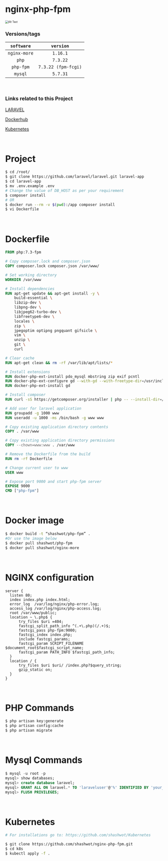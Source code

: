 # nginx-php-fpm

<img src="https://www.milesweb.in/hosting-faqs/wp-content/uploads/2019/05/How-To-Deploy-a-PHP-Application-with-Kubernetes-on-Ubuntu-16.04.gif" alt="Alt Text" style="zoom:60%" />

<br>

### Versions/tags

|  `software`  |      `version`      |
| :----------: | :-----------------: |
| `nginx-more` |      `1.16.1`       |
|    `php`     |      `7.3.22`       |
|  `php-fpm`   | `7.3.22 (fpm-fcgi)` |
|   `mysql`    |      `5.7.31`       |

<br>

### Links related to this Project

[LARAVEL](https://github.com/laravel/laravel)

[Dockerhub](https://hub.docker.com/r/shashwot/php-fpm)

[Kubernetes](https://github.com/shashwot/Kubernetes)

<br>

# Project

```bash
$ cd /root/
$ git clone https://github.com/laravel/laravel.git laravel-app
$ cd laravel-app
$ mv .env.example .env
# Change the value of DB_HOST as per your requirement 
$ composer install
# OR
$ docker run --rm -v $(pwd):/app composer install
$ vi Dockerfile
```

<br>

# Dockerfile

```dockerfile
FROM php:7.3-fpm

# Copy composer.lock and composer.json
COPY composer.lock composer.json /var/www/

# Set working directory
WORKDIR /var/www

# Install dependencies
RUN apt-get update && apt-get install -y \
    build-essential \
    libzip-dev \
    libpng-dev \
    libjpeg62-turbo-dev \
    libfreetype6-dev \
    locales \
    zip \
    jpegoptim optipng pngquant gifsicle \
    vim \
    unzip \
    git \
    curl

# Clear cache
RUN apt-get clean && rm -rf /var/lib/apt/lists/*

# Install extensions
RUN docker-php-ext-install pdo_mysql mbstring zip exif pcntl
RUN docker-php-ext-configure gd --with-gd --with-freetype-dir=/usr/include/ --with-jpeg-dir=/usr/include/ --with-png-dir=/usr/include/
RUN docker-php-ext-install gd

# Install composer
RUN curl -sS https://getcomposer.org/installer | php -- --install-dir=/usr/local/bin --filename=composer

# Add user for laravel application
RUN groupadd -g 1000 www
RUN useradd -u 1000 -ms /bin/bash -g www www

# Copy existing application directory contents
COPY . /var/www

# Copy existing application directory permissions
COPY --chown=www:www . /var/www

# Remove the Dockerfile from the build
RUN rm -rf Dockerfile

# Change current user to www
USER www

# Expose port 9000 and start php-fpm server
EXPOSE 9000
CMD ["php-fpm"]
```

<br>

# Docker image

```bash
$ docker build -t “shashwot/php-fpm” .
#Or use the image below
$ docker pull shashwot/php-fpm
$ docker pull shashwot/nginx-more
```

<br>

# NGINX configuration

```nginx
server {
  listen 80;
  index index.php index.html;
  error_log  /var/log/nginx/php-error.log;
  access_log /var/log/nginx/php-access.log;
  root /var/www/public;
  location ~ \.php$ {
      try_files $uri =404;
      fastcgi_split_path_info ^(.+\.php)(/.+)$;
      fastcgi_pass php-fpm:9000;
      fastcgi_index index.php;
      include fastcgi_params;
      fastcgi_param SCRIPT_FILENAME $document_root$fastcgi_script_name;
      fastcgi_param PATH_INFO $fastcgi_path_info;
  }
  location / {
      try_files $uri $uri/ /index.php?$query_string;
      gzip_static on;
  }
}
```

<br>

# PHP Commands

```bash
$ php artisan key:generate
$ php artisan config:cache
$ php artisan migrate
```

<br>

# Mysql Commands

```sql
$ mysql -u root -p
mysql> show databases;
mysql> create database laravel;
mysql> GRANT ALL ON laravel.* TO 'laraveluser'@'%' IDENTIFIED BY 'your_laravel_db_password';
mysql> FLUSH PRIVILEGES;
```

<br>

# Kubernetes

```bash
# For installations go to: https://github.com/shashwot/Kubernetes

$ git clone https://github.com/shashwot/nginx-php-fpm.git
$ cd k8s
$ kubectl apply -f .
```

<br>
